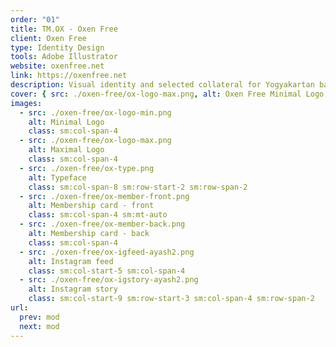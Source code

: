 ```yaml
---
order: "01"
title: TM.OX - Oxen Free
client: Oxen Free
type: Identity Design
tools: Adobe Illustrator
website: oxenfree.net
link: https://oxenfree.net
description: Visual identity and selected collateral for Yogyakartan bar & kitchen.
cover: { src: ./oxen-free/ox-logo-max.png, alt: Oxen Free Minimal Logo }
images:
  - src: ./oxen-free/ox-logo-min.png
    alt: Minimal Logo
    class: sm:col-span-4
  - src: ./oxen-free/ox-logo-max.png
    alt: Maximal Logo
    class: sm:col-span-4
  - src: ./oxen-free/ox-type.png
    alt: Typeface
    class: sm:col-span-8 sm:row-start-2 sm:row-span-2
  - src: ./oxen-free/ox-member-front.png
    alt: Membership card - front
    class: sm:col-span-4 sm:mt-auto
  - src: ./oxen-free/ox-member-back.png
    alt: Membership card - back
    class: sm:col-span-4
  - src: ./oxen-free/ox-igfeed-ayash2.png
    alt: Instagram feed
    class: sm:col-start-5 sm:col-span-4
  - src: ./oxen-free/ox-igstory-ayash2.png
    alt: Instagram story
    class: sm:col-start-9 sm:row-start-3 sm:col-span-4 sm:row-span-2
url:
  prev: mod
  next: mod
---
```

